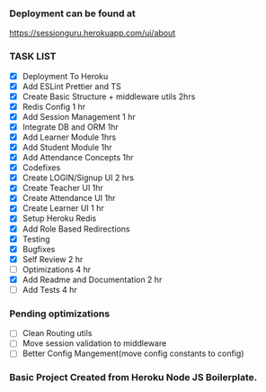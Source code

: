### Deployment can be found at
https://sessionguru.herokuapp.com/ui/about

### TASK LIST

- [X] Deployment To Heroku
- [X] Add ESLint Prettier and TS
- [X] Create Basic Structure + middleware utils 2hrs
- [X] Redis Config 1 hr
- [X] Add Session Management 1 hr
- [X] Integrate DB and ORM 1hr
- [X] Add Learner Module 1hrs
- [X] Add Student Module 1hr
- [X] Add Attendance Concepts 1hr
- [X] Codefixes
- [X] Create LOGIN/Signup UI 2 hrs
- [X] Create Teacher UI 1hr
- [X] Create Attendance UI 1hr
- [X] Create Learner UI 1 hr
- [X] Setup Heroku Redis
- [X] Add Role Based Redirections
- [X] Testing
- [X] Bugfixes
- [X] Self Review 2 hr
- [ ] Optimizations 4 hr
- [X] Add Readme and Documentation 2 hr
- [ ] Add Tests 4 hr

### Pending optimizations
- [ ] Clean Routing utils
- [ ] Move session validation to middleware
- [ ] Better Config Mangement(move config constants to config)

### Basic Project Created from Heroku Node JS Boilerplate.